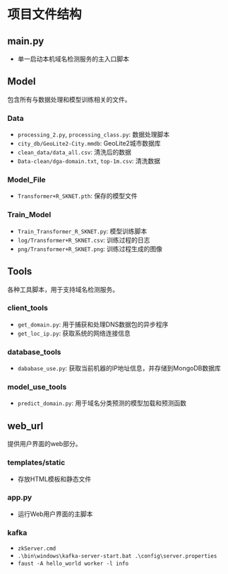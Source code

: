 # 项目文件结构

## main.py
- 单一启动本机域名检测服务的主入口脚本

## Model
包含所有与数据处理和模型训练相关的文件。

### Data
- `processing_2.py`, `processing_class.py`: 数据处理脚本
- `city_db/GeoLite2-City.mmdb`: GeoLite2城市数据库
- `clean_data/data_all.csv`: 清洗后的数据
- `Data-clean/dga-domain.txt`, `top-1m.csv`: 清洗数据

### Model_File
- `Transformer+R_SKNET.pth`: 保存的模型文件

### Train_Model
- `Train_Transformer_R_SKNET.py`: 模型训练脚本
- `log/Transformer+R_SKNET.csv`: 训练过程的日志
- `png/Transformer+R_SKNET.png`: 训练过程生成的图像

## Tools
各种工具脚本，用于支持域名检测服务。

### client_tools
- `get_domain.py`: 用于捕获和处理DNS数据包的异步程序
- `get_loc_ip.py`: 获取系统的网络连接信息

### database_tools
- `dababase_use.py`: 获取当前机器的IP地址信息，并存储到MongoDB数据库

### model_use_tools
- `predict_domain.py`: 用于域名分类预测的模型加载和预测函数

## web_url
提供用户界面的web部分。

### templates/static
- 存放HTML模板和静态文件

### app.py
- 运行Web用户界面的主脚本

### kafka
-   `zkServer.cmd`
-  `.\bin\windows\kafka-server-start.bat .\config\server.properties`
-  `faust -A hello_world worker -l info`


